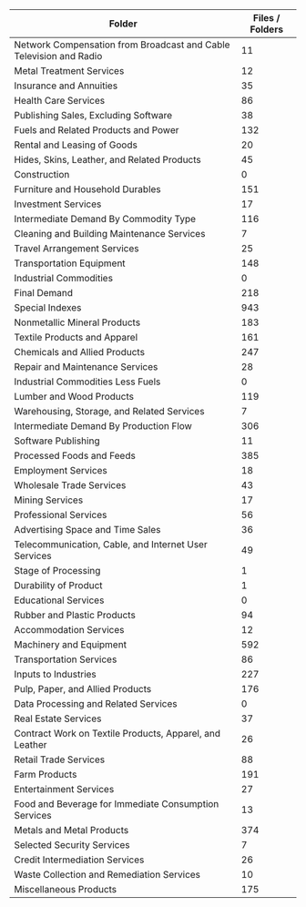 | Folder                                                             |   Files / Folders |
|--------------------------------------------------------------------|-------------------|
| Network Compensation from Broadcast and Cable Television and Radio |                11 |
| Metal Treatment Services                                           |                12 |
| Insurance and Annuities                                            |                35 |
| Health Care Services                                               |                86 |
| Publishing Sales, Excluding Software                               |                38 |
| Fuels and Related Products and Power                               |               132 |
| Rental and Leasing of Goods                                        |                20 |
| Hides, Skins, Leather, and Related Products                        |                45 |
| Construction                                                       |                 0 |
| Furniture and Household Durables                                   |               151 |
| Investment Services                                                |                17 |
| Intermediate Demand By Commodity Type                              |               116 |
| Cleaning and Building Maintenance Services                         |                 7 |
| Travel Arrangement Services                                        |                25 |
| Transportation Equipment                                           |               148 |
| Industrial Commodities                                             |                 0 |
| Final Demand                                                       |               218 |
| Special Indexes                                                    |               943 |
| Nonmetallic Mineral Products                                       |               183 |
| Textile Products and Apparel                                       |               161 |
| Chemicals and Allied Products                                      |               247 |
| Repair and Maintenance Services                                    |                28 |
| Industrial Commodities Less Fuels                                  |                 0 |
| Lumber and Wood Products                                           |               119 |
| Warehousing, Storage, and Related Services                         |                 7 |
| Intermediate Demand By Production Flow                             |               306 |
| Software Publishing                                                |                11 |
| Processed Foods and Feeds                                          |               385 |
| Employment Services                                                |                18 |
| Wholesale Trade Services                                           |                43 |
| Mining Services                                                    |                17 |
| Professional Services                                              |                56 |
| Advertising Space and Time Sales                                   |                36 |
| Telecommunication, Cable, and Internet User Services               |                49 |
| Stage of Processing                                                |                 1 |
| Durability of Product                                              |                 1 |
| Educational Services                                               |                 0 |
| Rubber and Plastic Products                                        |                94 |
| Accommodation Services                                             |                12 |
| Machinery and Equipment                                            |               592 |
| Transportation Services                                            |                86 |
| Inputs to Industries                                               |               227 |
| Pulp, Paper, and Allied Products                                   |               176 |
| Data Processing and Related Services                               |                 0 |
| Real Estate Services                                               |                37 |
| Contract Work on Textile Products, Apparel, and Leather            |                26 |
| Retail Trade Services                                              |                88 |
| Farm Products                                                      |               191 |
| Entertainment Services                                             |                27 |
| Food and Beverage for Immediate Consumption Services               |                13 |
| Metals and Metal Products                                          |               374 |
| Selected Security Services                                         |                 7 |
| Credit Intermediation Services                                     |                26 |
| Waste Collection and Remediation Services                          |                10 |
| Miscellaneous Products                                             |               175 |